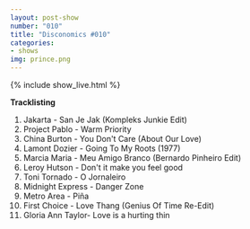 ```yaml
---
layout: post-show
number: "010"
title: "Disconomics #010"
categories:
- shows
img: prince.png
---
```


{% include show_live.html %}

**Tracklisting**

1. Jakarta - San Je Jak (Kompleks Junkie Edit)
1. Project Pablo - Warm Priority 
1. China Burton - You Don't Care (About Our Love)
1. Lamont Dozier - Going To My Roots (1977)
1. Marcia Maria - Meu Amigo Branco (Bernardo Pinheiro Edit)
1. Leroy Hutson - Don't it make you feel good
1. Toni Tornado - O Jornaleiro
1. Midnight Express - Danger Zone
1. Metro Area - Piña
1. First Choice - Love Thang (Genius Of Time Re-Edit)
1. Gloria Ann Taylor- Love is a hurting thin

